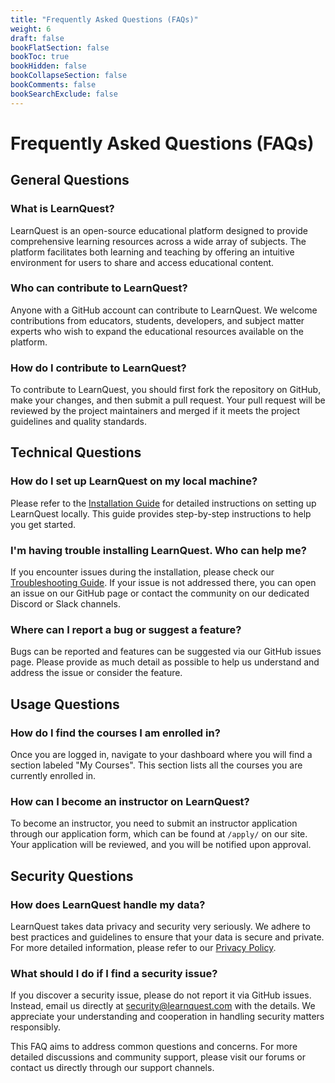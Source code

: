 ```yaml
---
title: "Frequently Asked Questions (FAQs)"
weight: 6
draft: false
bookFlatSection: false
bookToc: true
bookHidden: false
bookCollapseSection: false
bookComments: false
bookSearchExclude: false
---
```


# Frequently Asked Questions (FAQs)

## General Questions

### What is LearnQuest?

LearnQuest is an open-source educational platform designed to provide comprehensive learning resources across a wide array of subjects. The platform facilitates both learning and teaching by offering an intuitive environment for users to share and access educational content.

### Who can contribute to LearnQuest?

Anyone with a GitHub account can contribute to LearnQuest. We welcome contributions from educators, students, developers, and subject matter experts who wish to expand the educational resources available on the platform.

### How do I contribute to LearnQuest?

To contribute to LearnQuest, you should first fork the repository on GitHub, make your changes, and then submit a pull request. Your pull request will be reviewed by the project maintainers and merged if it meets the project guidelines and quality standards.

## Technical Questions

### How do I set up LearnQuest on my local machine?

Please refer to the [Installation Guide](/tc-project/docs/install/) for detailed instructions on setting up LearnQuest locally. This guide provides step-by-step instructions to help you get started.

### I'm having trouble installing LearnQuest. Who can help me?

If you encounter issues during the installation, please check our [Troubleshooting Guide](/tc-project/docs/troubleshoot/). If your issue is not addressed there, you can open an issue on our GitHub page or contact the community on our dedicated Discord or Slack channels.

### Where can I report a bug or suggest a feature?

Bugs can be reported and features can be suggested via our GitHub issues page. Please provide as much detail as possible to help us understand and address the issue or consider the feature.

## Usage Questions

### How do I find the courses I am enrolled in?

Once you are logged in, navigate to your dashboard where you will find a section labeled "My Courses". This section lists all the courses you are currently enrolled in.

### How can I become an instructor on LearnQuest?

To become an instructor, you need to submit an instructor application through our application form, which can be found at `/apply/` on our site. Your application will be reviewed, and you will be notified upon approval.

## Security Questions

### How does LearnQuest handle my data?

LearnQuest takes data privacy and security very seriously. We adhere to best practices and guidelines to ensure that your data is secure and private. For more detailed information, please refer to our [Privacy Policy](/tc-project/docs/privacy-policy/).

### What should I do if I find a security issue?

If you discover a security issue, please do not report it via GitHub issues. Instead, email us directly at [security@learnquest.com](mailto:security@learnquest.com) with the details. We appreciate your understanding and cooperation in handling security matters responsibly.

This FAQ aims to address common questions and concerns. For more detailed discussions and community support, please visit our forums or contact us directly through our support channels.
